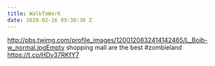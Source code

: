 ```yaml
---
title: WalkToWork
date: 2020-02-16 09:30:36 Z
---
```


 http://pbs.twimg.com/profile_images/1200120832414142465/L_Bojb-w_normal.jpgEmpty shopping mall are the best #zombieland https://t.co/HDy37RKfY7